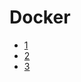 # Docker

- [1](http://blastbot.io/)
- [2](http://www.techmind.mx/)
- [3](https://hetpro-store.com)
